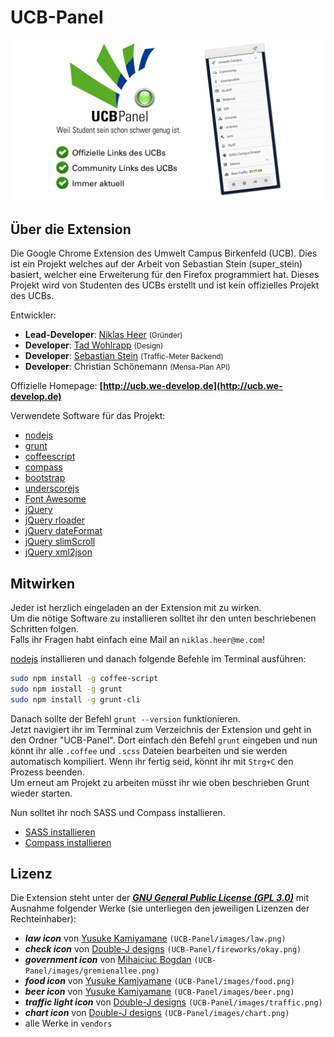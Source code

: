 UCB-Panel
====================

![](_additional/Header_v1.fw.png?raw=true)

## Über die Extension
Die Google Chrome Extension des Umwelt Campus Birkenfeld (UCB).
Dies ist ein Projekt welches auf der Arbeit von Sebastian Stein (super_stein) basiert, welcher eine Erweiterung für den Firefox programmiert hat.
Dieses Projekt wird von Studenten des UCBs erstellt und ist kein offizielles Projekt des UCBs.

Entwickler: <br>
- **Lead-Developer**: [Niklas Heer](https://github.com/niklas-heer) <small>(Gründer)</small><br>
- **Developer**: [Tad Wohlrapp](https://github.com/TadWohlrapp) <small>(Design)</small><br>
- **Developer**: [Sebastian Stein](https://github.com/super-stein) <small>(Traffic-Meter Backend)</small><br>
- **Developer**: Christian Schönemann <small>(Mensa-Plan API)</small>

Offizielle Homepage: **[http://ucb.we-develop.de](http://ucb.we-develop.de)**

Verwendete Software für das Projekt:

- [nodejs](http://nodejs.org/)
- [grunt](http://gruntjs.com/)
- [coffeescript](http://coffeescript.org/)
- [compass](http://compass-style.org/)
- [bootstrap](http://getbootstrap.com/)
- [underscorejs](http://underscorejs.org/)
- [Font Awesome](http://fontawesome.io/)
- [jQuery](http://jquery.com/)
- [jQuery rloader](https://code.google.com/p/rloader/)
- [jQuery dateFormat](https://github.com/phstc/jquery-dateFormat)
- [jQuery slimScroll](http://rocha.la/jQuery-slimScroll)
- [jQuery xml2json](https://github.com/josefvanniekerk/jQuery-xml2json)

## Mitwirken
Jeder ist herzlich eingeladen an der Extension mit zu wirken.<br>
Um die nötige Software zu installieren solltet ihr den unten beschriebenen Schritten folgen.<br>
Falls ihr Fragen habt einfach eine Mail an ```niklas.heer@me.com```!<br>

[nodejs](http://nodejs.org/) installieren und danach folgende Befehle im Terminal ausführen:<br>
```bash
sudo npm install -g coffee-script
sudo npm install -g grunt
sudo npm install -g grunt-cli
```
Danach sollte der Befehl ```grunt --version``` funktionieren.<br>
Jetzt navigiert ihr im Terminal zum Verzeichnis der Extension und geht in den Ordner "UCB-Panel". Dort einfach den Befehl ```grunt``` eingeben und nun könnt ihr alle ```.coffee``` und ```.scss``` Dateien bearbeiten und sie werden automatisch kompiliert. Wenn ihr fertig seid, könnt ihr mit ```Strg+C``` den Prozess beenden.<br>
Um erneut am Projekt zu arbeiten müsst ihr wie oben beschrieben Grunt wieder starten.

Nun solltet ihr noch SASS und Compass installieren.
- [SASS installieren](http://sass-lang.com/install)
- [Compass installieren](http://compass-style.org/install/)


## Lizenz
Die Extension steht unter der **_[GNU General Public License (GPL 3.0)](http://www.gnu.org/licenses/gpl-3.0.html)_** mit Ausnahme folgender Werke (sie unterliegen den jeweiligen Lizenzen der Rechteinhaber):

- **_law icon_** von [Yusuke Kamiyamane](http://p.yusukekamiyamane.com/) `(UCB-Panel/images/law.png)`
- **_check icon_** von [Double-J designs](http://www.doublejdesign.co.uk/) `(UCB-Panel/fireworks/okay.png)`
- **_government icon_** von [Mihaiciuc Bogdan](http://bogo-d.deviantart.com/) `(UCB-Panel/images/gremienallee.png)`
- **_food icon_** von [Yusuke Kamiyamane](http://p.yusukekamiyamane.com/) `(UCB-Panel/images/food.png)`
- **_beer icon_** von [Yusuke Kamiyamane](http://p.yusukekamiyamane.com/) `(UCB-Panel/images/beer.png)`
- **_traffic light icon_** von [Double-J designs](http://www.doublejdesign.co.uk/) `(UCB-Panel/images/traffic.png)`
- **_chart icon_** von [Double-J designs](http://www.doublejdesign.co.uk/) `(UCB-Panel/images/chart.png)`
- alle Werke in `vendors`